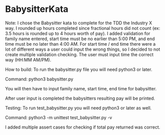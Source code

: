 # BabysitterKata


Note: 
I chose the Babysitter kata to complete for the TDD the Industry X way. I rounded up hours completed since fractional hours did not count (ex: 3.5 hours is rounded up to 4 hours worth of pay). I added validation for family name entered, start time must be no earlier than 5:00 PM, and end time must be no later than 4:00 AM. For start time / end time there were a lot of different ways a user could input the wrong things, so I decided to not create multiple validation checking. The user must input time the correct way (HH:MM AM/PM). 

How to build:
To run the babysitter.py file you will need python3 or later.

Command:
python3 babysitter.py

You will then have to input family name, start time, end time for babysitter. 

After user input is completed the babysitters resulting pay will be printed. 


Testing:
To run test_babysitter.py you will need python3 or later as well.

Command:
python3 -m unittest test_babysitter.py -v

I added multiple assert cases for checking if total pay returned was correct.






